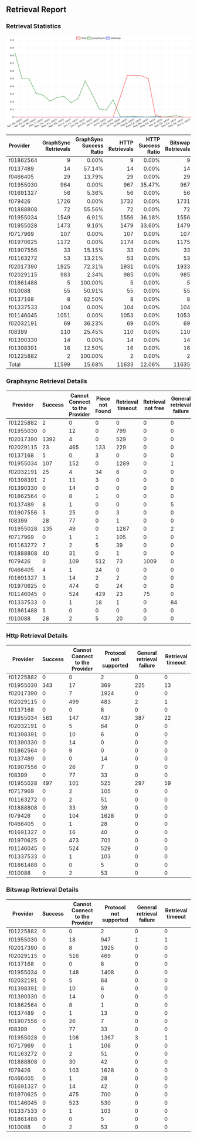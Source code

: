 ## Retrieval Report
### Retrieval Statistics
<img src="https://raw.githubusercontent.com/data-preservation-programs/filplus-checker-assets/main/filecoin-project/filecoin-plus-large-datasets/issues/1619/1696255421941.png"/>

| Provider  | GraphSync Retrievals | GraphSync Success Ratio | HTTP Retrievals | HTTP Success Ratio | Bitswap Retrievals | Bitswap Success Ratio |
| :-------- | -------------------: | ----------------------: | --------------: | -----------------: | -----------------: | --------------------: |
| f01862564 |                    9 |                   0.00% |               9 |              0.00% |                  9 |                 0.00% |
| f0137489  |                   14 |                  57.14% |              14 |              0.00% |                 14 |                 0.00% |
| f0466405  |                   29 |                  13.79% |              29 |              0.00% |                 29 |                 0.00% |
| f01955030 |                  964 |                   0.00% |             967 |             35.47% |                967 |                 0.00% |
| f01691327 |                   56 |                   5.36% |              56 |              0.00% |                 56 |                 0.00% |
| f079426   |                 1726 |                   0.00% |            1732 |              0.00% |               1731 |                 0.00% |
| f01888808 |                   72 |                  55.56% |              72 |              0.00% |                 72 |                 0.00% |
| f01955034 |                 1549 |                   6.91% |            1556 |             36.18% |               1556 |                 0.00% |
| f01955028 |                 1473 |                   9.16% |            1479 |             33.60% |               1479 |                 0.00% |
| f0717969  |                  107 |                   0.00% |             107 |              0.00% |                107 |                 0.00% |
| f01970625 |                 1172 |                   0.00% |            1174 |              0.00% |               1175 |                 0.00% |
| f01907556 |                   33 |                  15.15% |              33 |              0.00% |                 33 |                 0.00% |
| f01163272 |                   53 |                  13.21% |              53 |              0.00% |                 53 |                 0.00% |
| f02017390 |                 1925 |                  72.31% |            1931 |              0.00% |               1933 |                 0.00% |
| f02029115 |                  983 |                   2.34% |             985 |              0.00% |                985 |                 0.00% |
| f01861488 |                    5 |                 100.00% |               5 |              0.00% |                  5 |                 0.00% |
| f010088   |                   55 |                  50.91% |              55 |              0.00% |                 55 |                 0.00% |
| f0137168  |                    8 |                  62.50% |               8 |              0.00% |                  8 |                 0.00% |
| f01337533 |                  104 |                   0.00% |             104 |              0.00% |                104 |                 0.00% |
| f01146045 |                 1051 |                   0.00% |            1053 |              0.00% |               1053 |                 0.00% |
| f02032191 |                   69 |                  36.23% |              69 |              0.00% |                 69 |                 0.00% |
| f08399    |                  110 |                  25.45% |             110 |              0.00% |                110 |                 0.00% |
| f01390330 |                   14 |                   0.00% |              14 |              0.00% |                 14 |                 0.00% |
| f01398391 |                   16 |                  12.50% |              16 |              0.00% |                 16 |                 0.00% |
| f01225882 |                    2 |                 100.00% |               2 |              0.00% |                  2 |                 0.00% |
| Total     |                11599 |                  15.68% |           11633 |             12.06% |              11635 |                 0.00% |

### Graphsync Retrieval Details
| Provider  | Success | Cannot Connect to the Provider | Piece not Found | Retrieval timeout | Retrieval not free | General retrieval failure | Retrieval rejected | Provider not online | Unconfirmed block transfer | Retrieval throttled |
| --------- | ------- | ------------------------------ | --------------- | ----------------- | ------------------ | ------------------------- | ------------------ | ------------------- | -------------------------- | ------------------- |
| f01225882 | 2       | 0                              | 0               | 0                 | 0                  | 0                         | 0                  | 0                   | 0                          | 0                   |
| f01955030 | 0       | 12                             | 0               | 799               | 0                  | 0                         | 0                  | 153                 | 0                          | 0                   |
| f02017390 | 1392    | 4                              | 0               | 529               | 0                  | 0                         | 0                  | 0                   | 0                          | 0                   |
| f02029115 | 23      | 465                            | 133             | 229               | 0                  | 0                         | 0                  | 0                   | 133                        | 0                   |
| f0137168  | 5       | 0                              | 3               | 0                 | 0                  | 0                         | 0                  | 0                   | 0                          | 0                   |
| f01955034 | 107     | 152                            | 0               | 1289              | 0                  | 1                         | 0                  | 0                   | 0                          | 0                   |
| f02032191 | 25      | 4                              | 34              | 6                 | 0                  | 0                         | 0                  | 0                   | 0                          | 0                   |
| f01398391 | 2       | 11                             | 3               | 0                 | 0                  | 0                         | 0                  | 0                   | 0                          | 0                   |
| f01390330 | 0       | 14                             | 0               | 0                 | 0                  | 0                         | 0                  | 0                   | 0                          | 0                   |
| f01862564 | 0       | 8                              | 1               | 0                 | 0                  | 0                         | 0                  | 0                   | 0                          | 0                   |
| f0137489  | 8       | 1                              | 0               | 0                 | 0                  | 5                         | 0                  | 0                   | 0                          | 0                   |
| f01907556 | 5       | 25                             | 0               | 3                 | 0                  | 0                         | 0                  | 0                   | 0                          | 0                   |
| f08399    | 28      | 77                             | 0               | 1                 | 0                  | 0                         | 0                  | 0                   | 0                          | 4                   |
| f01955028 | 135     | 49                             | 0               | 1287              | 0                  | 2                         | 0                  | 0                   | 0                          | 0                   |
| f0717969  | 0       | 1                              | 1               | 105               | 0                  | 0                         | 0                  | 0                   | 0                          | 0                   |
| f01163272 | 7       | 2                              | 5               | 39                | 0                  | 0                         | 0                  | 0                   | 0                          | 0                   |
| f01888808 | 40      | 31                             | 0               | 1                 | 0                  | 0                         | 0                  | 0                   | 0                          | 0                   |
| f079426   | 0       | 109                            | 512             | 73                | 1009               | 0                         | 22                 | 0                   | 1                          | 0                   |
| f0466405  | 4       | 1                              | 24              | 0                 | 0                  | 0                         | 0                  | 0                   | 0                          | 0                   |
| f01691327 | 3       | 14                             | 2               | 2                 | 0                  | 0                         | 35                 | 0                   | 0                          | 0                   |
| f01970625 | 0       | 474                            | 0               | 24                | 0                  | 0                         | 0                  | 674                 | 0                          | 0                   |
| f01146045 | 0       | 524                            | 429             | 23                | 75                 | 0                         | 0                  | 0                   | 0                          | 0                   |
| f01337533 | 0       | 1                              | 18              | 1                 | 0                  | 84                        | 0                  | 0                   | 0                          | 0                   |
| f01861488 | 5       | 0                              | 0               | 0                 | 0                  | 0                         | 0                  | 0                   | 0                          | 0                   |
| f010088   | 28      | 2                              | 5               | 20                | 0                  | 0                         | 0                  | 0                   | 0                          | 0                   |

### Http Retrieval Details
| Provider  | Success | Cannot Connect to the Provider | Protocol not supported | General retrieval failure | Retrieval timeout |
| --------- | ------- | ------------------------------ | ---------------------- | ------------------------- | ----------------- |
| f01225882 | 0       | 0                              | 2                      | 0                         | 0                 |
| f01955030 | 343     | 17                             | 369                    | 225                       | 13                |
| f02017390 | 0       | 7                              | 1924                   | 0                         | 0                 |
| f02029115 | 0       | 499                            | 483                    | 2                         | 1                 |
| f0137168  | 0       | 0                              | 8                      | 0                         | 0                 |
| f01955034 | 563     | 147                            | 437                    | 387                       | 22                |
| f02032191 | 0       | 5                              | 64                     | 0                         | 0                 |
| f01398391 | 0       | 10                             | 6                      | 0                         | 0                 |
| f01390330 | 0       | 14                             | 0                      | 0                         | 0                 |
| f01862564 | 0       | 9                              | 0                      | 0                         | 0                 |
| f0137489  | 0       | 0                              | 14                     | 0                         | 0                 |
| f01907556 | 0       | 26                             | 7                      | 0                         | 0                 |
| f08399    | 0       | 77                             | 33                     | 0                         | 0                 |
| f01955028 | 497     | 101                            | 525                    | 297                       | 59                |
| f0717969  | 0       | 2                              | 105                    | 0                         | 0                 |
| f01163272 | 0       | 2                              | 51                     | 0                         | 0                 |
| f01888808 | 0       | 33                             | 39                     | 0                         | 0                 |
| f079426   | 0       | 104                            | 1628                   | 0                         | 0                 |
| f0466405  | 0       | 1                              | 28                     | 0                         | 0                 |
| f01691327 | 0       | 16                             | 40                     | 0                         | 0                 |
| f01970625 | 0       | 473                            | 701                    | 0                         | 0                 |
| f01146045 | 0       | 524                            | 529                    | 0                         | 0                 |
| f01337533 | 0       | 1                              | 103                    | 0                         | 0                 |
| f01861488 | 0       | 0                              | 5                      | 0                         | 0                 |
| f010088   | 0       | 2                              | 53                     | 0                         | 0                 |

### Bitswap Retrieval Details
| Provider  | Success | Cannot Connect to the Provider | Protocol not supported | General retrieval failure | Retrieval timeout |
| --------- | ------- | ------------------------------ | ---------------------- | ------------------------- | ----------------- |
| f01225882 | 0       | 0                              | 2                      | 0                         | 0                 |
| f01955030 | 0       | 18                             | 947                    | 1                         | 1                 |
| f02017390 | 0       | 8                              | 1925                   | 0                         | 0                 |
| f02029115 | 0       | 516                            | 469                    | 0                         | 0                 |
| f0137168  | 0       | 0                              | 8                      | 0                         | 0                 |
| f01955034 | 0       | 148                            | 1408                   | 0                         | 0                 |
| f02032191 | 0       | 5                              | 64                     | 0                         | 0                 |
| f01398391 | 0       | 10                             | 6                      | 0                         | 0                 |
| f01390330 | 0       | 14                             | 0                      | 0                         | 0                 |
| f01862564 | 0       | 8                              | 1                      | 0                         | 0                 |
| f0137489  | 0       | 1                              | 13                     | 0                         | 0                 |
| f01907556 | 0       | 26                             | 7                      | 0                         | 0                 |
| f08399    | 0       | 77                             | 33                     | 0                         | 0                 |
| f01955028 | 0       | 108                            | 1367                   | 3                         | 1                 |
| f0717969  | 0       | 1                              | 106                    | 0                         | 0                 |
| f01163272 | 0       | 2                              | 51                     | 0                         | 0                 |
| f01888808 | 0       | 30                             | 42                     | 0                         | 0                 |
| f079426   | 0       | 103                            | 1628                   | 0                         | 0                 |
| f0466405  | 0       | 1                              | 28                     | 0                         | 0                 |
| f01691327 | 0       | 14                             | 42                     | 0                         | 0                 |
| f01970625 | 0       | 475                            | 700                    | 0                         | 0                 |
| f01146045 | 0       | 523                            | 530                    | 0                         | 0                 |
| f01337533 | 0       | 1                              | 103                    | 0                         | 0                 |
| f01861488 | 0       | 0                              | 5                      | 0                         | 0                 |
| f010088   | 0       | 2                              | 53                     | 0                         | 0                 |
